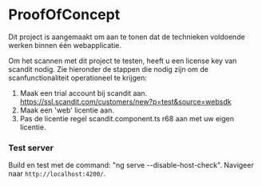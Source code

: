 # ProofOfConcept

Dit project is aangemaakt om aan te tonen dat de technieken voldoende werken binnen één webapplicatie.

Om het scannen met dit project te testen, heeft u een license key van scandit nodig.
Zie hieronder de stappen die nodig zijn om de scanfunctionaliteit operationeel te krijgen:
1)  Maak een trial account bij scandit aan. https://ssl.scandit.com/customers/new?p=test&source=websdk 
2)  Maak een 'web' licentie aan.
3)  Pas de licentie regel scandit.component.ts r68 aan met uw eigen licentie.

### Test server
Build en test met de command: "ng serve --disable-host-check".
Navigeer naar `http://localhost:4200/`.
